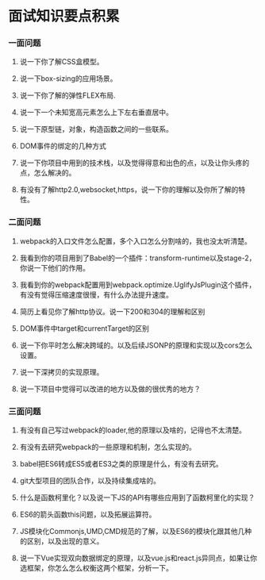 # 面试知识要点积累

### 一面问题

1. 说一下你了解CSS盒模型。

2. 说一下box-sizing的应用场景。

3. 说一下你了解的弹性FLEX布局.

4. 说一下一个未知宽高元素怎么上下左右垂直居中。

5. 说一下原型链，对象，构造函数之间的一些联系。

6. DOM事件的绑定的几种方式

7. 说一下你项目中用到的技术栈，以及觉得得意和出色的点，以及让你头疼的点，怎么解决的。

8. 有没有了解http2.0,websocket,https，说一下你的理解以及你所了解的特性。

### 二面问题

1. webpack的入口文件怎么配置，多个入口怎么分割啥的，我也没太听清楚。

2. 我看到你的项目用到了Babel的一个插件：transform-runtime以及stage-2，你说一下他们的作用。

3. 我看到你的webpack配置用到webpack.optimize.UglifyJsPlugin这个插件，有没有觉得压缩速度很慢，有什么办法提升速度。

4. 简历上看见你了解http协议。说一下200和304的理解和区别

5. DOM事件中target和currentTarget的区别

6. 说一下你平时怎么解决跨域的。以及后续JSONP的原理和实现以及cors怎么设置。

7. 说一下深拷贝的实现原理。

8. 说一下项目中觉得可以改进的地方以及做的很优秀的地方？

### 三面问题

1. 有没有自己写过webpack的loader,他的原理以及啥的，记得也不太清楚。

2. 有没有去研究webpack的一些原理和机制，怎么实现的。

3. babel把ES6转成ES5或者ES3之类的原理是什么，有没有去研究。

4. git大型项目的团队合作，以及持续集成啥的。

5. 什么是函数柯里化？以及说一下JS的API有哪些应用到了函数柯里化的实现？

6. ES6的箭头函数this问题，以及拓展运算符。

7. JS模块化Commonjs,UMD,CMD规范的了解，以及ES6的模块化跟其他几种的区别，以及出现的意义。

8. 说一下Vue实现双向数据绑定的原理，以及vue.js和react.js异同点，如果让你选框架，你怎么怎么权衡这两个框架，分析一下。

